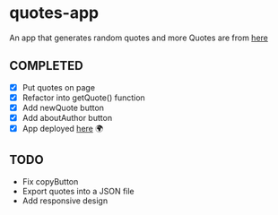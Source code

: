 # quotes-app

An app that generates random quotes and more
Quotes are from <a href="https://type.fit/api/quotes" target="blank">here</a>

## COMPLETED

- [x] Put quotes on page
- [x] Refactor into getQuote() function
- [x] Add newQuote button
- [x] Add aboutAuthor button
- [x] App deployed <a href="http://quotesapp.surge.sh">here</a> 🌍

## TODO

- Fix copyButton
- Export quotes into a JSON file
- Add responsive design
